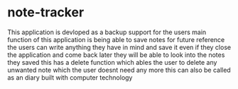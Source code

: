 # note-tracker
This application is devloped as a backup support for the users
main function of this application is being able to save notes for future reference
the users can write anything they have in mind and save it even if they close the application and come back later they will be able to look into the notes they saved
this has a delete function which ables the user to delete any unwanted note which the user doesnt need any more
this can also be called as an diary built with computer technology
